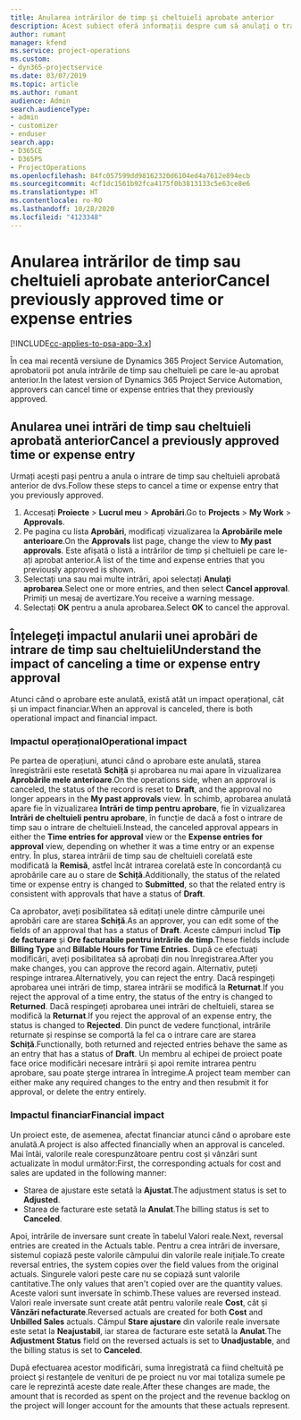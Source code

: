 ```yaml
---
title: Anularea intrărilor de timp și cheltuieli aprobate anterior
description: Acest subiect oferă informații despre cum să anulați o tranzacție de timp și cheltuieli de proiect aprobată anterior.
author: rumant
manager: kfend
ms.service: project-operations
ms.custom:
- dyn365-projectservice
ms.date: 03/07/2019
ms.topic: article
ms.author: rumant
audience: Admin
search.audienceType:
- admin
- customizer
- enduser
search.app:
- D365CE
- D365PS
- ProjectOperations
ms.openlocfilehash: 84fc057599dd98162320d6104ed4a7612e894ecb
ms.sourcegitcommit: 4cf1dc1561b92fca4175f0b3813133c5e63ce8e6
ms.translationtype: HT
ms.contentlocale: ro-RO
ms.lasthandoff: 10/28/2020
ms.locfileid: "4123348"
---
```

# <a name="cancel-previously-approved-time-or-expense-entries"></a><span data-ttu-id="104b7-103">Anularea intrărilor de timp sau cheltuieli aprobate anterior</span><span class="sxs-lookup"><span data-stu-id="104b7-103">Cancel previously approved time or expense entries</span></span>

[!INCLUDE[cc-applies-to-psa-app-3.x](../includes/cc-applies-to-psa-app-3x.md)]

<span data-ttu-id="104b7-104">În cea mai recentă versiune de Dynamics 365 Project Service Automation, aprobatorii pot anula intrările de timp sau cheltuieli pe care le-au aprobat anterior.</span><span class="sxs-lookup"><span data-stu-id="104b7-104">In the latest version of Dynamics 365 Project Service Automation, approvers can cancel time or expense entries that they previously approved.</span></span>

## <a name="cancel-a-previously-approved-time-or-expense-entry"></a><span data-ttu-id="104b7-105">Anularea unei intrări de timp sau cheltuieli aprobată anterior</span><span class="sxs-lookup"><span data-stu-id="104b7-105">Cancel a previously approved time or expense entry</span></span>

<span data-ttu-id="104b7-106">Urmați acești pași pentru a anula o intrare de timp sau cheltuieli aprobată anterior de dvs.</span><span class="sxs-lookup"><span data-stu-id="104b7-106">Follow these steps to cancel a time or expense entry that you previously approved.</span></span>

1. <span data-ttu-id="104b7-107">Accesați **Proiecte** \> **Lucrul meu** \> **Aprobări**.</span><span class="sxs-lookup"><span data-stu-id="104b7-107">Go to **Projects** \> **My Work** \> **Approvals**.</span></span>
2. <span data-ttu-id="104b7-108">Pe pagina cu lista **Aprobări**, modificați vizualizarea la **Aprobările mele anterioare**.</span><span class="sxs-lookup"><span data-stu-id="104b7-108">On the **Approvals** list page, change the view to **My past approvals**.</span></span> <span data-ttu-id="104b7-109">Este afișată o listă a intrărilor de timp și cheltuieli pe care le-ați aprobat anterior.</span><span class="sxs-lookup"><span data-stu-id="104b7-109">A list of the time and expense entries that you previously approved is shown.</span></span>
3. <span data-ttu-id="104b7-110">Selectați una sau mai multe intrări, apoi selectați **Anulați aprobarea**.</span><span class="sxs-lookup"><span data-stu-id="104b7-110">Select one or more entries, and then select **Cancel approval**.</span></span> <span data-ttu-id="104b7-111">Primiți un mesaj de avertizare.</span><span class="sxs-lookup"><span data-stu-id="104b7-111">You receive a warning message.</span></span>
4. <span data-ttu-id="104b7-112">Selectați **OK** pentru a anula aprobarea.</span><span class="sxs-lookup"><span data-stu-id="104b7-112">Select **OK** to cancel the approval.</span></span>

## <a name="understand-the-impact-of-canceling-a-time-or-expense-entry-approval"></a><span data-ttu-id="104b7-113">Înțelegeți impactul anularii unei aprobări de intrare de timp sau cheltuieli</span><span class="sxs-lookup"><span data-stu-id="104b7-113">Understand the impact of canceling a time or expense entry approval</span></span>

<span data-ttu-id="104b7-114">Atunci când o aprobare este anulată, există atât un impact operațional, cât și un impact financiar.</span><span class="sxs-lookup"><span data-stu-id="104b7-114">When an approval is canceled, there is both operational impact and financial impact.</span></span>

### <a name="operational-impact"></a><span data-ttu-id="104b7-115">Impactul operațional</span><span class="sxs-lookup"><span data-stu-id="104b7-115">Operational impact</span></span>

<span data-ttu-id="104b7-116">Pe partea de operațiuni, atunci când o aprobare este anulată, starea înregistrării este resetată **Schiță** și aprobarea nu mai apare în vizualizarea **Aprobările mele anterioare**.</span><span class="sxs-lookup"><span data-stu-id="104b7-116">On the operations side, when an approval is canceled, the status of the record is reset to **Draft**, and the approval no longer appears in the **My past approvals** view.</span></span> <span data-ttu-id="104b7-117">În schimb, aprobarea anulată apare fie în vizualizarea **Intrări de timp pentru aprobare**, fie în vizualizarea **Intrări de cheltuieli pentru aprobare**, în funcție de dacă a fost o intrare de timp sau o intrare de cheltuieli.</span><span class="sxs-lookup"><span data-stu-id="104b7-117">Instead, the canceled approval appears in either the **Time entries for approval** view or the **Expense entries for approval** view, depending on whether it was a time entry or an expense entry.</span></span> <span data-ttu-id="104b7-118">În plus, starea intrării de timp sau de cheltuieli corelată este modificată la **Remisă**, astfel încât intrarea corelată este în concordanță cu aprobările care au o stare de **Schiță**.</span><span class="sxs-lookup"><span data-stu-id="104b7-118">Additionally, the status of the related time or expense entry is changed to **Submitted**, so that the related entry is consistent with approvals that have a status of **Draft**.</span></span>

<span data-ttu-id="104b7-119">Ca aprobator, aveți posibilitatea să editați unele dintre câmpurile unei aprobări care are starea **Schiță**.</span><span class="sxs-lookup"><span data-stu-id="104b7-119">As an approver, you can edit some of the fields of an approval that has a status of **Draft**.</span></span> <span data-ttu-id="104b7-120">Aceste câmpuri includ **Tip de facturare** și **Ore facturabile pentru intrările de timp**.</span><span class="sxs-lookup"><span data-stu-id="104b7-120">These fields include **Billing Type** and **Billable Hours for Time Entries**.</span></span> <span data-ttu-id="104b7-121">După ce efectuați modificări, aveți posibilitatea să aprobați din nou înregistrarea.</span><span class="sxs-lookup"><span data-stu-id="104b7-121">After you make changes, you can approve the record again.</span></span> <span data-ttu-id="104b7-122">Alternativ, puteți respinge intrarea.</span><span class="sxs-lookup"><span data-stu-id="104b7-122">Alternatively, you can reject the entry.</span></span> <span data-ttu-id="104b7-123">Dacă respingeți aprobarea unei intrări de timp, starea intrării se modifică la **Returnat**.</span><span class="sxs-lookup"><span data-stu-id="104b7-123">If you reject the approval of a time entry, the status of the entry is changed to **Returned**.</span></span> <span data-ttu-id="104b7-124">Dacă respingeți aprobarea unei intrări de cheltuieli, starea se modifică la **Returnat**.</span><span class="sxs-lookup"><span data-stu-id="104b7-124">If you reject the approval of an expense entry, the status is changed to **Rejected**.</span></span> <span data-ttu-id="104b7-125">Din punct de vedere funcțional, intrările returnate și respinse se comportă la fel ca o intrare care are starea **Schiță**.</span><span class="sxs-lookup"><span data-stu-id="104b7-125">Functionally, both returned and rejected entries behave the same as an entry that has a status of **Draft**.</span></span> <span data-ttu-id="104b7-126">Un membru al echipei de proiect poate face orice modificări necesare intrării și apoi remite intrarea pentru aprobare, sau poate șterge intrarea în întregime.</span><span class="sxs-lookup"><span data-stu-id="104b7-126">A project team member can either make any required changes to the entry and then resubmit it for approval, or delete the entry entirely.</span></span>

### <a name="financial-impact"></a><span data-ttu-id="104b7-127">Impactul financiar</span><span class="sxs-lookup"><span data-stu-id="104b7-127">Financial impact</span></span>

<span data-ttu-id="104b7-128">Un proiect este, de asemenea, afectat financiar atunci când o aprobare este anulată.</span><span class="sxs-lookup"><span data-stu-id="104b7-128">A project is also affected financially when an approval is canceled.</span></span> <span data-ttu-id="104b7-129">Mai întâi, valorile reale corespunzătoare pentru cost și vânzări sunt actualizate în modul următor:</span><span class="sxs-lookup"><span data-stu-id="104b7-129">First, the corresponding actuals for cost and sales are updated in the following manner:</span></span>

- <span data-ttu-id="104b7-130">Starea de ajustare este setată la **Ajustat**.</span><span class="sxs-lookup"><span data-stu-id="104b7-130">The adjustment status is set to **Adjusted**.</span></span>
- <span data-ttu-id="104b7-131">Starea de facturare este setată la **Anulat**.</span><span class="sxs-lookup"><span data-stu-id="104b7-131">The billing status is set to **Canceled**.</span></span>

<span data-ttu-id="104b7-132">Apoi, intrările de inversare sunt create în tabelul Valori reale.</span><span class="sxs-lookup"><span data-stu-id="104b7-132">Next, reversal entries are created in the Actuals table.</span></span> <span data-ttu-id="104b7-133">Pentru a crea intrări de inversare, sistemul copiază peste valorile câmpului din valorile reale inițiale.</span><span class="sxs-lookup"><span data-stu-id="104b7-133">To create reversal entries, the system copies over the field values from the original actuals.</span></span> <span data-ttu-id="104b7-134">Singurele valori peste care nu se copiază sunt valorile cantitative.</span><span class="sxs-lookup"><span data-stu-id="104b7-134">The only values that aren't copied over are the quantity values.</span></span> <span data-ttu-id="104b7-135">Aceste valori sunt inversate în schimb.</span><span class="sxs-lookup"><span data-stu-id="104b7-135">These values are reversed instead.</span></span> <span data-ttu-id="104b7-136">Valori reale inversate sunt create atât pentru valorile reale **Cost**, cât și **Vânzări nefacturate**.</span><span class="sxs-lookup"><span data-stu-id="104b7-136">Reversed actuals are created for both **Cost** and **Unbilled Sales** actuals.</span></span> <span data-ttu-id="104b7-137">Câmpul **Stare ajustare** din valorile reale inversate este setat la **Neajustabil**, iar starea de facturare este setată la **Anulat**.</span><span class="sxs-lookup"><span data-stu-id="104b7-137">The **Adjustment Status** field on the reversed actuals is set to **Unadjustable**, and the billing status is set to **Canceled**.</span></span>

<span data-ttu-id="104b7-138">După efectuarea acestor modificări, suma înregistrată ca fiind cheltuită pe proiect și restanțele de venituri de pe proiect nu vor mai totaliza sumele pe care le reprezintă aceste date reale.</span><span class="sxs-lookup"><span data-stu-id="104b7-138">After these changes are made, the amount that is recorded as spent on the project and the revenue backlog on the project will longer account for the amounts that these actuals represent.</span></span>
